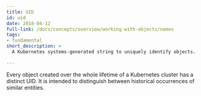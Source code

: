 ```yaml
---
title: UID
id: uid
date: 2018-04-12
full-link: /docs/concepts/overview/working-with-objects/names
tags:
- fundamental
short_description: >
  A Kubernetes systems-generated string to uniquely identify objects.

---
```


Every object created over the whole lifetime of a Kubernetes cluster has a distinct UID. It is intended to distinguish between historical occurrences of similar entities.


